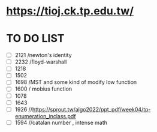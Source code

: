 # https://tioj.ck.tp.edu.tw/

# TO DO LIST
- [ ] 2121 /newton's identity
- [ ] 2232 /floyd-warshall
- [ ] 1218
- [ ] 1502
- [ ] 1698 /MST and some kind of modify low function
- [ ] 1600 / mobius function
- [ ] 1078
- [ ] 1643
- [ ] 1926  //https://sprout.tw/algo2022/ppt_pdf/week04/tp-enumeration_inclass.pdf
- [ ] 1594 //catalan number , intense math
